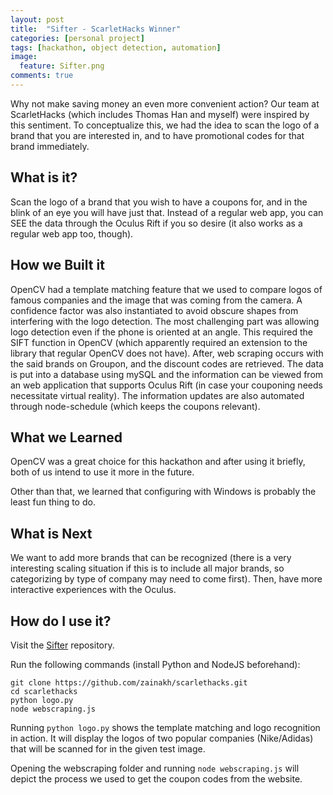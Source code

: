 ```yaml
---
layout: post
title:  "Sifter - ScarletHacks Winner"
categories: [personal project]
tags: [hackathon, object detection, automation]
image:
  feature: Sifter.png
comments: true
---
```

Why not make saving money an even more convenient action? Our team at ScarletHacks (which includes Thomas Han and myself) were inspired by this sentiment. To conceptualize this, we had the idea to scan the logo of a brand that you are interested in, and to have promotional codes for that brand immediately. 

<!--more-->

## What is it?
Scan the logo of a brand that you wish to have a coupons for, and in the blink of an eye you will have just that. Instead of a regular web app, you can SEE the data through the Oculus Rift if you so desire (it also works as a regular web app too, though).

## How we Built it
OpenCV had a template matching feature that we used to compare logos of famous companies and the image that was coming from the camera. A confidence factor was also instantiated to avoid obscure shapes from interfering with the logo detection. The most challenging part was allowing logo detection even if the phone is oriented at an angle. This required the SIFT function in OpenCV (which apparently required an extension to the library that regular OpenCV does not have). After, web scraping occurs with the said brands on Groupon, and the discount codes are retrieved. The data is put into a database using mySQL and the information can be viewed from an web application that supports Oculus Rift (in case your couponing needs necessitate virtual reality). The information updates are also automated through node-schedule (which keeps the coupons relevant).

## What we Learned
OpenCV was a great choice for this hackathon and after using it briefly, both of us intend to use it more in the future.

Other than that, we learned that configuring with Windows is probably the least fun thing to do.

## What is Next 
We want to add more brands that can be recognized (there is a very interesting scaling situation if this is to include all major brands, so categorizing by type of company may need to come first). Then, have more interactive experiences with the Oculus.

## How do I use it?
Visit the [Sifter](https://github.com/zainakh/scarlethacks) repository.

Run the following commands (install Python and NodeJS beforehand):
```
git clone https://github.com/zainakh/scarlethacks.git
cd scarlethacks
python logo.py
node webscraping.js
```

Running `python logo.py` shows the template matching and logo recognition in action. It will display the logos of two popular companies (Nike/Adidas) that will be scanned for in the given test image.

Opening the webscraping folder and running `node webscraping.js` will depict the process we used to get the coupon codes from the website.
